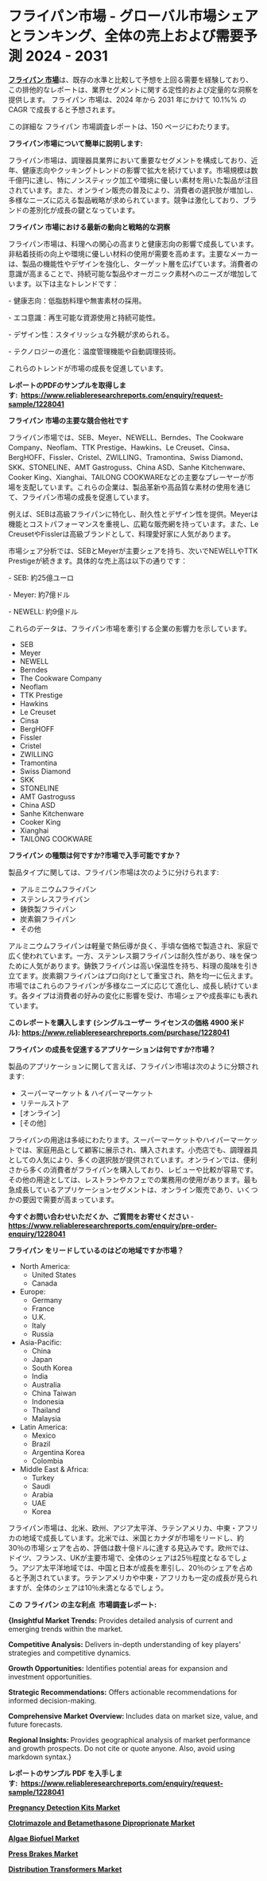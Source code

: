 <p><h1>フライパン市場 - グローバル市場シェアとランキング、全体の売上および需要予測 2024 - 2031</h1></p><p data-sourcepos="1:1-1:157"><strong><a href="https://www.reliableresearchreports.com/frying-pan-r1228041?utm_campaign=107&utm_medium=36&utm_source=Github&utm_content=ia&utm_term=21112024&utm_id=frying-pan">フライパン 市場</a></strong>は、既存の水準と比較して予想を上回る需要を経験しており、この排他的なレポートは、業界セグメントに関する定性的および定量的な洞察を提供します。 フライパン 市場は、2024 年から 2031 年にかけて 10.1%% の CAGR で成長すると予想されます。</p>
<p data-sourcepos="3:1-3:50">この詳細な フライパン 市場調査レポートは、150 ページにわたります。</p>
<p><strong>フライパン市場について簡単に説明します:</strong></p>
<p><p>フライパン市場は、調理器具業界において重要なセグメントを構成しており、近年、健康志向やクッキングトレンドの影響で拡大を続けています。市場規模は数千億円に達し、特にノンスティック加工や環境に優しい素材を用いた製品が注目されています。また、オンライン販売の普及により、消費者の選択肢が増加し、多様なニーズに応える製品戦略が求められています。競争は激化しており、ブランドの差別化が成長の鍵となっています。</p></p>
<p><strong>フライパン 市場における最新の動向と戦略的な洞察</strong></p>
<p><p>フライパン市場は、料理への関心の高まりと健康志向の影響で成長しています。非粘着技術の向上や環境に優しい材料の使用が需要を高めます。主要なメーカーは、製品の機能性やデザインを強化し、ターゲット層を広げています。消費者の意識が高まることで、持続可能な製品やオーガニック素材へのニーズが増加しています。以下は主なトレンドです：</p><p>- 健康志向：低脂肪料理や無害素材の採用。</p><p>- エコ意識：再生可能な資源使用と持続可能性。</p><p>- デザイン性：スタイリッシュな外観が求められる。</p><p>- テクノロジーの進化：温度管理機能や自動調理技術。 </p><p>これらのトレンドが市場の成長を促進しています。</p></p>
<p><strong>レポートのPDFのサンプルを取得します</strong><strong>:&nbsp;&nbsp;<a href="https://www.reliableresearchreports.com/enquiry/request-sample/1228041?utm_campaign=107&utm_medium=36&utm_source=Github&utm_content=ia&utm_term=21112024&utm_id=frying-pan">https://www.reliableresearchreports.com/enquiry/request-sample/1228041</a></strong></p>
<p><strong>フライパン 市場の主要な競合他社です</strong></p>
<p><p>フライパン市場では、SEB、Meyer、NEWELL、Berndes、The Cookware Company、Neoflam、TTK Prestige、Hawkins、Le Creuset、Cinsa、BergHOFF、Fissler、Cristel、ZWILLING、Tramontina、Swiss Diamond、SKK、STONELINE、AMT Gastroguss、China ASD、Sanhe Kitchenware、Cooker King、Xianghai、TAILONG COOKWAREなどの主要なプレーヤーが市場を支配しています。これらの企業は、製品革新や高品質な素材の使用を通じて、フライパン市場の成長を促進しています。</p><p>例えば、SEBは高級フライパンに特化し、耐久性とデザイン性を提供。Meyerは機能とコストパフォーマンスを重視し、広範な販売網を持っています。また、Le CreusetやFisslerは高級ブランドとして、料理愛好家に人気があります。</p><p>市場シェア分析では、SEBとMeyerが主要シェアを持ち、次いでNEWELLやTTK Prestigeが続きます。具体的な売上高は以下の通りです：</p><p>- SEB: 約25億ユーロ</p><p>- Meyer: 約7億ドル</p><p>- NEWELL: 約9億ドル</p><p>これらのデータは、フライパン市場を牽引する企業の影響力を示しています。</p></p>
<p><ul><li>SEB</li><li>Meyer</li><li>NEWELL</li><li>Berndes</li><li>The Cookware Company</li><li>Neoflam</li><li>TTK Prestige</li><li>Hawkins</li><li>Le Creuset</li><li>Cinsa</li><li>BergHOFF</li><li>Fissler</li><li>Cristel</li><li>ZWILLING</li><li>Tramontina</li><li>Swiss Diamond</li><li>SKK</li><li>STONELINE</li><li>AMT Gastroguss</li><li>China ASD</li><li>Sanhe Kitchenware</li><li>Cooker King</li><li>Xianghai</li><li>TAILONG COOKWARE</li></ul></p>
<p><strong>フライパン の種類は何ですか?市場で入手可能ですか？</strong></p>
<p>製品タイプに関しては、フライパン市場は次のように分けられます:</p>
<p><ul><li>アルミニウムフライパン</li><li>ステンレスフライパン</li><li>鋳鉄製フライパン</li><li>炭素鋼フライパン</li><li>その他</li></ul></p>
<p><p>アルミニウムフライパンは軽量で熱伝導が良く、手頃な価格で製造され、家庭で広く使われています。一方、ステンレス鋼フライパンは耐久性があり、味を保つために人気があります。鋳鉄フライパンは高い保温性を持ち、料理の風味を引き立てます。炭素鋼フライパンはプロ向けとして重宝され、熱を均一に伝えます。市場ではこれらのフライパンが多様なニーズに応じて進化し、成長し続けています。各タイプは消費者の好みの変化に影響を受け、市場シェアや成長率にも表れています。</p></p>
<p><strong>このレポートを購入します (シングルユーザー ライセンスの価格 4900 米ドル):&nbsp;<a href="https://www.reliableresearchreports.com/purchase/1228041?utm_campaign=107&utm_medium=36&utm_source=Github&utm_content=ia&utm_term=21112024&utm_id=frying-pan">https://www.reliableresearchreports.com/purchase/1228041</a></strong></p>
<p><strong>フライパン の成長を促進するアプリケーションは何ですか?市場？</strong></p>
<p>製品のアプリケーションに関して言えば、フライパン市場は次のように分類されます:</p>
<p><ul><li>スーパーマーケット & ハイパーマーケット</li><li>リテールストア</li><li>[オンライン]</li><li>[その他]</li></ul></p>
<p><p>フライパンの用途は多岐にわたります。スーパーマーケットやハイパーマーケットでは、家庭用品として顧客に展示され、購入されます。小売店でも、調理器具としての人気により、多くの選択肢が提供されています。オンラインでは、便利さから多くの消費者がフライパンを購入しており、レビューや比較が容易です。その他の用途としては、レストランやカフェでの業務用の使用があります。最も急成長しているアプリケーションセグメントは、オンライン販売であり、いくつかの要因で需要が高まっています。</p></p>
<p><strong>今すぐお問い合わせいただくか、ご質問をお寄せください</strong><strong>&nbsp;</strong>-<strong><a href="https://www.reliableresearchreports.com/enquiry/pre-order-enquiry/1228041?utm_campaign=107&utm_medium=36&utm_source=Github&utm_content=ia&utm_term=21112024&utm_id=frying-pan">https://www.reliableresearchreports.com/enquiry/pre-order-enquiry/1228041</a></strong></p>
<p><strong>フライパン をリードしているのはどの地域ですか市場？</strong></p>
<p><ul>
    <li>
        North America:
        <ul>
            <li>United States</li>
            <li>Canada</li>
        </ul>
    </li>
    <li>
        Europe:
        <ul>
            <li>Germany</li>
            <li>France</li>
            <li>U.K.</li>
            <li>Italy</li>
            <li>Russia</li>
        </ul>
    </li>
    <li>
        Asia-Pacific:
        <ul>
            <li>China</li>
            <li>Japan</li>
            <li>South Korea</li>
            <li>India</li>
            <li>Australia</li>
            <li>China Taiwan</li>
            <li>Indonesia</li>
            <li>Thailand</li>
            <li>Malaysia</li>
        </ul>
    </li>
    <li>
        Latin America:
        <ul>
            <li>Mexico</li>
            <li>Brazil</li>
            <li>Argentina Korea</li>
            <li>Colombia</li>
        </ul>
    </li>
    <li>
        Middle East & Africa:
        <ul>
            <li>Turkey</li>
            <li>Saudi</li>
            <li>Arabia</li>
            <li>UAE</li>
            <li>Korea</li>
        </ul>
    </li>
    </ul></p>
<p><p>フライパン市場は、北米、欧州、アジア太平洋、ラテンアメリカ、中東・アフリカの地域で成長しています。北米では、米国とカナダが市場をリードし、約30％の市場シェアを占め、評価は数十億ドルに達する見込みです。欧州では、ドイツ、フランス、UKが主要市場で、全体のシェアは25％程度となるでしょう。アジア太平洋地域では、中国と日本が成長を牽引し、20％のシェアを占めると予測されています。ラテンアメリカや中東・アフリカも一定の成長が見られますが、全体のシェアは10％未満となるでしょう。</p></p>
<p><strong>この フライパン の主な利点&nbsp; 市場調査レポート:</strong></p>
<p><strong>{Insightful Market Trends:</strong> Provides detailed analysis of current and emerging trends within the market.</p>
<p><strong>Competitive Analysis:</strong> Delivers in-depth understanding of key players' strategies and competitive dynamics.</p>
<p><strong>Growth Opportunities:</strong> Identifies potential areas for expansion and investment opportunities.</p>
<p><strong>Strategic Recommendations:</strong> Offers actionable recommendations for informed decision-making.</p>
<p><strong>Comprehensive Market Overview: </strong>Includes data on market size, value, and future forecasts.</p>
<p><strong>Regional Insights: </strong>Provides geographical analysis of market performance and growth prospects. Do not cite or quote anyone. Also, avoid using markdown syntax.}</p>
<p><strong>レポートのサンプル PDF を入手します:&nbsp;</strong><strong>&nbsp;<a href="https://www.reliableresearchreports.com/enquiry/request-sample/1228041?utm_campaign=107&utm_medium=36&utm_source=Github&utm_content=ia&utm_term=21112024&utm_id=frying-pan">https://www.reliableresearchreports.com/enquiry/request-sample/1228041</a></strong></p>
<p><strong><p><a href="https://www.linkedin.com/pulse/pregnancy-detection-kits-market-trends-2024-2031-detailed-juqpe?utm_campaign=107&utm_medium=36&utm_source=Github&utm_content=ia&utm_term=21112024&utm_id=frying-pan">Pregnancy Detection Kits Market</a></p><p><a href="https://issuu.com/reportprime-2/docs/clotrimazole-and-betamethasone-dipr_650209a5b557ea?utm_campaign=107&utm_medium=36&utm_source=Github&utm_content=ia&utm_term=21112024&utm_id=frying-pan">Clotrimazole and Betamethasone Diproprionate Market</a></p><p><a href="https://github.com/sofayahoo2023/Market-Research-Report-List-6/blob/main/algae-biofuel-market.md?utm_campaign=107&utm_medium=36&utm_source=Github&utm_content=ia&utm_term=21112024&utm_id=frying-pan">Algae Biofuel Market</a></p><p><a href="https://www.linkedin.com/pulse/global-press-brakes-industry-analysis-share-growth-trends-gu1rc?utm_campaign=107&utm_medium=36&utm_source=Github&utm_content=ia&utm_term=21112024&utm_id=frying-pan">Press Brakes Market</a></p><p><a href="https://github.com/joannesouthgate/Market-Research-Report-List-5/blob/main/distribution-transformers-market.md?utm_campaign=107&utm_medium=36&utm_source=Github&utm_content=ia&utm_term=21112024&utm_id=frying-pan">Distribution Transformers Market</a></p></strong></p>
<p>&nbsp;</p>